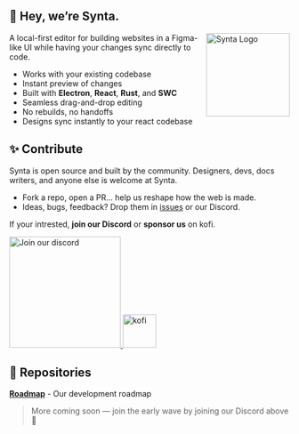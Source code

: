 ## 👋 Hey, we’re Synta.

<img src="https://raw.githubusercontent.com/synta-org/.github/assets/logo-rounded.png" alt="Synta Logo" width="150" align="right">

A local-first editor for building websites in a Figma-like UI while having your changes sync directly to code.

* Works with your existing codebase  
* Instant preview of changes
* Built with **Electron**, **React**, **Rust**, and **SWC**  
* Seamless drag-and-drop editing  
* No rebuilds, no handoffs
* Designs sync instantly to your react codebase

## ✨ Contribute

Synta is open source and built by the community. Designers, devs, docs writers, and anyone else is welcome at Synta.

- Fork a repo, open a PR... help us reshape how the web is made.  
- Ideas, bugs, feedback? Drop them in [issues](https://github.com/synta-org/issues) or our Discord.

If your intrested, **join our Discord** or **sponsor us** on kofi.

<span>
  <a href="https://discord.gg/WtNVpwwzqE">
    <img width="200" alt="Join our discord" src="https://github.com/user-attachments/assets/4e8918ad-0555-4a2b-b7d1-368ffb45e6b5" />
  </a>
  <a href="https://ko-fi.com/synta">
    <img height="60"  alt="kofi" src="https://github.com/user-attachments/assets/c983a48c-ca72-479d-948a-2a95609a735a" />
  </a>
</span>

## 📁 Repositories

**[Roadmap](https://github.com/SyntaApp/roadmap)** - Our development roadmap

> More coming soon — join the early wave by joining our Discord above 🌊

